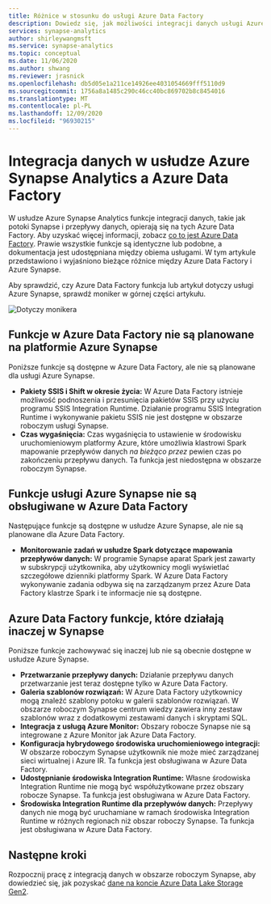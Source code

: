 ```yaml
---
title: Różnice w stosunku do usługi Azure Data Factory
description: Dowiedz się, jak możliwości integracji danych usługi Azure Synapse Analytics różnią się w zależności od Azure Data Factory
services: synapse-analytics
author: shirleywangmsft
ms.service: synapse-analytics
ms.topic: conceptual
ms.date: 11/06/2020
ms.author: shwang
ms.reviewer: jrasnick
ms.openlocfilehash: db5d05e1a211ce14926ee4031054669fff5110d9
ms.sourcegitcommit: 1756a8a1485c290c46cc40bc869702b8c8454016
ms.translationtype: MT
ms.contentlocale: pl-PL
ms.lasthandoff: 12/09/2020
ms.locfileid: "96930215"
---
```

# <a name="data-integration-in-azure-synapse-analytics-versus-azure-data-factory"></a>Integracja danych w usłudze Azure Synapse Analytics a Azure Data Factory

W usłudze Azure Synapse Analytics funkcje integracji danych, takie jak potoki Synapse i przepływy danych, opierają się na tych Azure Data Factory. Aby uzyskać więcej informacji, zobacz [co to jest Azure Data Factory](../../data-factory/introduction.md). Prawie wszystkie funkcje są identyczne lub podobne, a dokumentacja jest udostępniana między obiema usługami. W tym artykule przedstawiono i wyjaśniono bieżące różnice między Azure Data Factory i Azure Synapse.

Aby sprawdzić, czy Azure Data Factory funkcja lub artykuł dotyczy usługi Azure Synapse, sprawdź moniker w górnej części artykułu.

![Dotyczy monikera](../media/concepts-data-factory-differences/applies-to-moniker.png "Dotyczy monikera")

## <a name="features-in-azure-data-factory-not-planned-for-azure-synapse"></a>Funkcje w Azure Data Factory nie są planowane na platformie Azure Synapse

Poniższe funkcje są dostępne w Azure Data Factory, ale nie są planowane dla usługi Azure Synapse.

* **Pakiety SSIS i Shift w okresie życia:** W Azure Data Factory istnieje możliwość podnoszenia i przesunięcia pakietów SSIS przy użyciu programu SSIS Integration Runtime. Działanie programu SSIS Integration Runtime i wykonywanie pakietu SSIS nie jest dostępne w obszarze roboczym usługi Synapse. 
* **Czas wygaśnięcia:** Czas wygaśnięcia to ustawienie w środowisku uruchomieniowym platformy Azure, które umożliwia klastrowi Spark mapowanie przepływów danych *na bieżąco przez* pewien czas po zakończeniu przepływu danych. Ta funkcja jest niedostępna w obszarze roboczym Synapse.

## <a name="azure-synapse-features-not-supported-in-azure-data-factory"></a>Funkcje usługi Azure Synapse nie są obsługiwane w Azure Data Factory

Następujące funkcje są dostępne w usłudze Azure Synapse, ale nie są planowane dla Azure Data Factory.

* **Monitorowanie zadań w usłudze Spark dotyczące mapowania przepływów danych:** W programie Synapse aparat Spark jest zawarty w subskrypcji użytkownika, aby użytkownicy mogli wyświetlać szczegółowe dzienniki platformy Spark. W Azure Data Factory wykonywanie zadania odbywa się na zarządzanym przez Azure Data Factory klastrze Spark i te informacje nie są dostępne. 

## <a name="azure-data-factory-features-that-behave-differently-in-synapse"></a>Azure Data Factory funkcje, które działają inaczej w Synapse

Poniższe funkcje zachowywać się inaczej lub nie są obecnie dostępne w usłudze Azure Synapse. 

* **Przetwarzanie przepływy danych:** Działanie przepływu danych przetwarzanie jest teraz dostępne tylko w Azure Data Factory.
* **Galeria szablonów rozwiązań:** W Azure Data Factory użytkownicy mogą znaleźć szablony potoku w galerii szablonów rozwiązań. W obszarze roboczym Synapse centrum wiedzy zawiera inny zestaw szablonów wraz z dodatkowymi zestawami danych i skryptami SQL. 
* **Integracja z usługą Azure Monitor:** Obszary robocze Synapse nie są integrowane z Azure Monitor jak Azure Data Factory.
* **Konfiguracja hybrydowego środowiska uruchomieniowego integracji:** W obszarze roboczym Synapse użytkownik nie może mieć zarządzanej sieci wirtualnej i Azure IR. Ta funkcja jest obsługiwana w Azure Data Factory.
* **Udostępnianie środowiska Integration Runtime:** Własne środowiska Integration Runtime nie mogą być współużytkowane przez obszary robocze Synapse. Ta funkcja jest obsługiwana w Azure Data Factory.
* **Środowiska Integration Runtime dla przepływów danych:** Przepływy danych nie mogą być uruchamiane w ramach środowiska Integration Runtime w różnych regionach niż obszar roboczy Synapse. Ta funkcja jest obsługiwana w Azure Data Factory.

## <a name="next-steps"></a>Następne kroki

Rozpocznij pracę z integracją danych w obszarze roboczym Synapse, aby dowiedzieć się, jak pozyskać [dane na koncie Azure Data Lake Storage Gen2](data-integration-data-lake.md).
